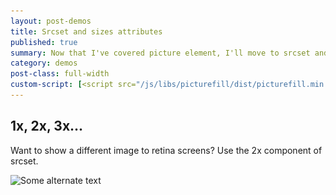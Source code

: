 ```yaml
---
layout: post-demos
title: Srcset and sizes attributes
published: true
summary: Now that I've covered picture element, I'll move to srcset and sizes attributes
category: demos
post-class: full-width
custom-script: [<script src="/js/libs/picturefill/dist/picturefill.min.js" async></script>]
---
```


## 1x, 2x, 3x...
Want to show a different image to retina screens?
Use the 2x component of srcset.

<img src="images/picture-demo/fallback.jpeg"
srcset="/images/picture-demo/400x400.jpeg 1x,
/images/picture-demo/800x800.jpeg 2x"
sizes=""
alt="Some alternate text"
/>
